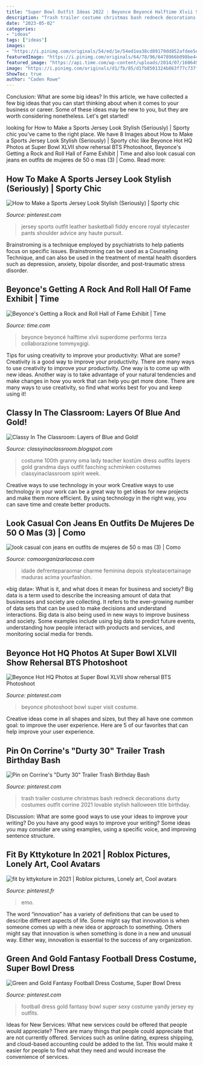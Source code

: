 ```yaml
---
title: "Super Bowl Outfit Ideas 2022 : Beyonce Beyoncé Halftime Xlvii Superdome Performs Terza Collaborazione Tommyxgigi"
description: "Trash trailer costume christmas bash redneck decorations durty costumes outfit corrine 2021 lovable stylish halloween title birthday"
date: "2023-05-02"
categories:
- "ideas"
tags: ["ideas"]
images:
- "https://i.pinimg.com/originals/54/ed/1e/54ed1ea38cd89179dd852afdee5e0029.jpg"
featuredImage: "https://i.pinimg.com/originals/64/78/96/6478966b098be446b158f648f5fcc51e.jpg"
featured_image: "https://api.time.com/wp-content/uploads/2014/07/160649189.jpg"
image: "https://i.pinimg.com/originals/d1/fb/85/d1fb8501324b863f77c737f3b0333a99.jpg"
ShowToc: true
author: "Caden Rowe"
---
```



Conclusion: What are some big ideas?
In this article, we have collected a few big ideas that you can start thinking about when it comes to your business or career. Some of these ideas may be new to you, but they are worth considering nonetheless. Let's get started!

	

		
looking for How to Make a Sports Jersey Look Stylish (Seriously) | Sporty chic you've came to the right place. We have 8 Images about How to Make a Sports Jersey Look Stylish (Seriously) | Sporty chic like Beyonce Hot HQ Photos at Super Bowl XLVII show rehersal BTS Photoshoot, Beyonce&#039;s Getting a Rock and Roll Hall of Fame Exhibit | Time and also look casual con jeans en outfits de mujeres de 50 o mas (3) | Como. Read more:
		
    
## How To Make A Sports Jersey Look Stylish (Seriously) | Sporty Chic

<img loading=lazy src="https://i.pinimg.com/originals/13/63/e9/1363e91a5a40e171d7b2d3bae3949f36.jpg" onerror="this.onerror=null;this.src='https://tse1.mm.bing.net/th?id=OIP.ruYuS31pJJ_5kErjXuL8bQHaLJ&amp;pid=15.1';" alt="How to Make a Sports Jersey Look Stylish (Seriously) | Sporty chic">

_Source: pinterest.com_

>jersey sports outfit leather basketball fiddy encore royal stylecaster pants shoulder advice any haute pursuit. 

	

Brainstroming is a technique employed by psychiatrists to help patients focus on specific issues. Brainstroming can be used as a Counseling Technique, and can also be used in the treatment of mental health disorders such as depression, anxiety, bipolar disorder, and post-traumatic stress disorder.

    
## Beyonce&#039;s Getting A Rock And Roll Hall Of Fame Exhibit | Time

<img loading=lazy src="https://api.time.com/wp-content/uploads/2014/07/160649189.jpg" onerror="this.onerror=null;this.src='https://tse1.mm.bing.net/th?id=OIP.xw3QqUGY_UyBujvBvEF9YAHaKP&amp;pid=15.1';" alt="Beyonce&#039;s Getting a Rock and Roll Hall of Fame Exhibit | Time">

_Source: time.com_

>beyonce beyoncé halftime xlvii superdome performs terza collaborazione tommyxgigi. 

	

Tips for using creativity to improve your productivity: What are some?
Creativity is a good way to improve your productivity. There are many ways to use creativity to improve your productivity. One way is to come up with new ideas. Another way is to take advantage of your natural tendencies and make changes in how you work that can help you get more done. There are many ways to use creativity, so find what works best for you and keep using it!

    
## Classy In The Classroom: Layers Of Blue And Gold!

<img loading=lazy src="http://1.bp.blogspot.com/-rVHSjzjVyXc/VM5gw3GMcoI/AAAAAAAACRM/gFXdOo6xAG8/s1600/20150129_080543.jpg" onerror="this.onerror=null;this.src='https://tse1.mm.bing.net/th?id=OIP.p-aEKLDd37r2XHjde9Z3tAHaNK&amp;pid=15.1';" alt="Classy In The Classroom: Layers of Blue and Gold!">

_Source: classyinaclassroom.blogspot.com_

>costume 100th granny oma lady teacher kostüm dress outfits layers gold grandma days outfit fasching schminken costumes classyinaclassroom spirit week. 

	

Creative ways to use technology in your work
Creative ways to use technology in your work can be a great way to get ideas for new projects and make them more efficient. By using technology in the right way, you can save time and create better products.

    
## Look Casual Con Jeans En Outfits De Mujeres De 50 O Mas (3) | Como

<img loading=lazy src="https://comoorganizarlacasa.com/wp-content/uploads/2020/10/look-casual-con-jeans-en-outfits-de-mujeres-de-50-o-mas-3.jpg" onerror="this.onerror=null;this.src='https://tse3.mm.bing.net/th?id=OIP.Q60684vLlv3orU_EsTvqxQHaLH&amp;pid=15.1';" alt="look casual con jeans en outfits de mujeres de 50 o mas (3) | Como">

_Source: comoorganizarlacasa.com_

>idade defrenteparaomar charme feminina depois styleatacertainage maduras acima yourfashion. 

	

«big data»: What is it, and what does it mean for business and society?
Big data is a term used to describe the increasing amount of data that businesses and society are collecting. It refers to the ever-growing number of data sets that can be used to make decisions and understand interactions. Big data is also being used in new ways to improve business and society. Some examples include using big data to predict future events, understanding how people interact with products and services, and monitoring social media for trends.

    
## Beyonce Hot HQ Photos At Super Bowl XLVII Show Rehersal BTS Photoshoot

<img loading=lazy src="https://i.pinimg.com/originals/45/9f/c6/459fc67d1b41aef8418e798fa3f07bdd.jpg" onerror="this.onerror=null;this.src='https://tse1.mm.bing.net/th?id=OIP.Npl012JMy-_q-K9e7TjBBgHaKc&amp;pid=15.1';" alt="Beyonce Hot HQ Photos at Super Bowl XLVII show rehersal BTS Photoshoot">

_Source: pinterest.com_

>beyonce photoshoot bowl super visit costume. 

	

Creative ideas come in all shapes and sizes, but they all have one common goal: to improve the user experience. Here are 5 of our favorites that can help improve your user experience.

    
## Pin On Corrine&#039;s &quot;Durty 30&quot; Trailer Trash Birthday Bash

<img loading=lazy src="https://i.pinimg.com/originals/d1/fb/85/d1fb8501324b863f77c737f3b0333a99.jpg" onerror="this.onerror=null;this.src='https://tse2.mm.bing.net/th?id=OIP.-gKMwaobEdLG6Wj9pZ48egHaJ4&amp;pid=15.1';" alt="Pin on Corrine&#039;s &quot;Durty 30&quot; Trailer Trash Birthday Bash">

_Source: pinterest.com_

>trash trailer costume christmas bash redneck decorations durty costumes outfit corrine 2021 lovable stylish halloween title birthday. 

	

Discussion: What are some good ways to use your ideas to improve your writing?
Do you have any good ways to improve your writing? Some ideas you may consider are using examples, using a specific voice, and improving sentence structure.

    
## Fit By Kttykoture In 2021 | Roblox Pictures, Lonely Art, Cool Avatars

<img loading=lazy src="https://i.pinimg.com/originals/54/ed/1e/54ed1ea38cd89179dd852afdee5e0029.jpg" onerror="this.onerror=null;this.src='https://tse1.mm.bing.net/th?id=OIP.YfIetoIIIrYdUU58d_ZtugHaLU&amp;pid=15.1';" alt="fit by kttykoture in 2021 | Roblox pictures, Lonely art, Cool avatars">

_Source: pinterest.fr_

>emo. 

	

The word “innovation” has a variety of definitions that can be used to describe different aspects of life. Some might say that innovation is when someone comes up with a new idea or approach to something. Others might say that innovation is when something is done in a new and unusual way. Either way, innovation is essential to the success of any organization.

    
## Green And Gold Fantasy Football Dress Costume, Super Bowl Dress

<img loading=lazy src="https://i.pinimg.com/originals/64/78/96/6478966b098be446b158f648f5fcc51e.jpg" onerror="this.onerror=null;this.src='https://tse1.mm.bing.net/th?id=OIP.hlBCdLddgYDPemqKKEpHGwAAAA&amp;pid=15.1';" alt="Green and Gold Fantasy Football Dress Costume, Super Bowl Dress">

_Source: pinterest.com_

>football dress gold fantasy bowl super sexy costume yandy jersey ey outfits. 

	

Ideas for New Services: What new services could be offered that people would appreciate?
There are many things that people could appreciate that are not currently offered. Services such as online dating, express shipping, and cloud-based accounting could be added to the list. This would make it easier for people to find what they need and would increase the convenience of services.

